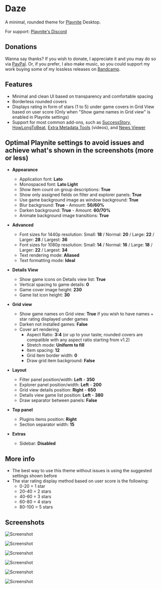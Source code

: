 # Daze
A minimal, rounded theme for [Playnite](https://github.com/JosefNemec/Playnite) Desktop.

For support: [Playnite's Discord](https://discord.gg/BrtABqe)

## Donations
Wanna say thanks? 
If you wish to donate, I appreciate it and you may do so via [PayPal](https://paypal.me/dariolupo).
Or, if you prefer, I also make music, so you could support my work buying some of my lossless releases on [Bandcamp](https://needaname.bandcamp.com).

## Features
- Minimal and clean UI based on transparency and comfortable spacing
- Borderless rounded covers
- Displays rating in form of stars (1 to 5) under game covers in Grid View based on user score (Only when "Show game names in Grid view" is enabled in Playnite settings)
- Support for most common add-ons, such as [SuccessStory](https://github.com/Lacro59/playnite-successstory-plugin), [HowLongToBeat](https://github.com/Lacro59/playnite-howlongtobeat-plugin), [Extra Metadata Tools](https://playnite.link/forum/thread-575.html) (videos), and [News Viewer](https://playnite.link/forum/thread-947.html)

## Optimal Playnite settings to avoid issues and achieve what's shown in the screenshots (more or less)
- **Appearance**
  - Application font: **Lato**
  - Monospaced font: **Lato Light**
  - Show item count on group descriptions: **True**
  - Show only assigned fields on filter and explorer panels: **True**
  - Use game background image as window background: **True**
  - Blur background: **True** - Amount: **50/60%**
  - Darken background: **True** - Amount: **60/70%**
  - Animate background image transitions: **True**
  
- **Advanced**
  - Font sizes for 1440p resolution: Small: **18** / Normal: **20** / Large: **22** / Larger: **28** / Largest: **36**
  - Font sizes for 1080p resolution: Small: **14** / Normal: **16** / Large: **18** / Larger: **22** / Largest: **34** 
  - Text rendering mode: **Aliased**
  - Text formatting mode: **Ideal**

- **Details View**
  - Show game icons on Details view list: **True**
  - Vertical spacing to game details: **0**
  - Game cover image height: **230**
  - Game list icon height: **30**

- **Grid view**
  - Show game names on Grid view: **True** if you wish to have names + star rating displayed under games
  - Darken not installed games: **False**
  - Cover art rendering
    - Aspect Ratio: **3:4** (or up to your taste; rounded covers are compatible with any aspect ratio starting from v1.2)
    - Stretch mode: **Uniform to fill**
    - Item spacing: **12**
    - Grid item border width: **0**
    - Draw grid item background: **False**
    
- **Layout**
  - Filter panel position/width: **Left** - **350**
  - Explorer panel position/width: **Left** - **200**
  - Grid view details position: **Right** - **650**
  - Details view game list position: **Left** - **380**
  - Draw separator between panels: **False**

- **Top panel**
  - Plugins items position: **Right**
  - Section separator width: **15**

- **Extras**
  - Sidebar: **Disabled**

## More info
- The best way to use this theme without issues is using the suggested settings shown before
- The star rating display method based on user score is the following:
  - 0-20 = 1 star
  - 20-40 = 2 stars
  - 40-60 = 3 stars
  - 60-80 = 4 stars
  - 80-100 = 5 stars

## Screenshots
![Screenshot](https://raw.githubusercontent.com/dariolupo/Daze_Theme/main/Screenshots/Grid%20View%20(Explorer%20+%20Details).png)

![Screenshot](https://raw.githubusercontent.com/dariolupo/Daze_Theme/main/Screenshots/Grid%20View%20(Full).png)

![Screenshot](https://raw.githubusercontent.com/dariolupo/Daze_Theme/main/Screenshots/Grid%20View%20(with%20Stars%20Ratings).png)

![Screenshot](https://raw.githubusercontent.com/dariolupo/Daze_Theme/main/Screenshots/Details%20View.png)

![Screenshot](https://raw.githubusercontent.com/dariolupo/Daze_Theme/main/Screenshots/Details%20View%20(with%20Filters).png)

![Screenshot](https://raw.githubusercontent.com/dariolupo/Daze_Theme/main/Screenshots/Grid%20View%20(Filters%20+%20Details).png)

